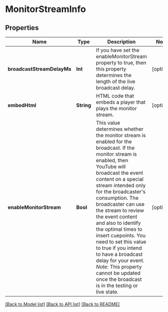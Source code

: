 # MonitorStreamInfo

## Properties
Name | Type | Description | Notes
------------ | ------------- | ------------- | -------------
**broadcastStreamDelayMs** | **Int** | If you have set the enableMonitorStream property to true, then this property determines the length of the live broadcast delay. | [optional] 
**embedHtml** | **String** | HTML code that embeds a player that plays the monitor stream. | [optional] 
**enableMonitorStream** | **Bool** | This value determines whether the monitor stream is enabled for the broadcast. If the monitor stream is enabled, then YouTube will broadcast the event content on a special stream intended only for the broadcaster&#39;s consumption. The broadcaster can use the stream to review the event content and also to identify the optimal times to insert cuepoints. You need to set this value to true if you intend to have a broadcast delay for your event. *Note:* This property cannot be updated once the broadcast is in the testing or live state. | [optional] 

[[Back to Model list]](../README.md#documentation-for-models) [[Back to API list]](../README.md#documentation-for-api-endpoints) [[Back to README]](../README.md)


